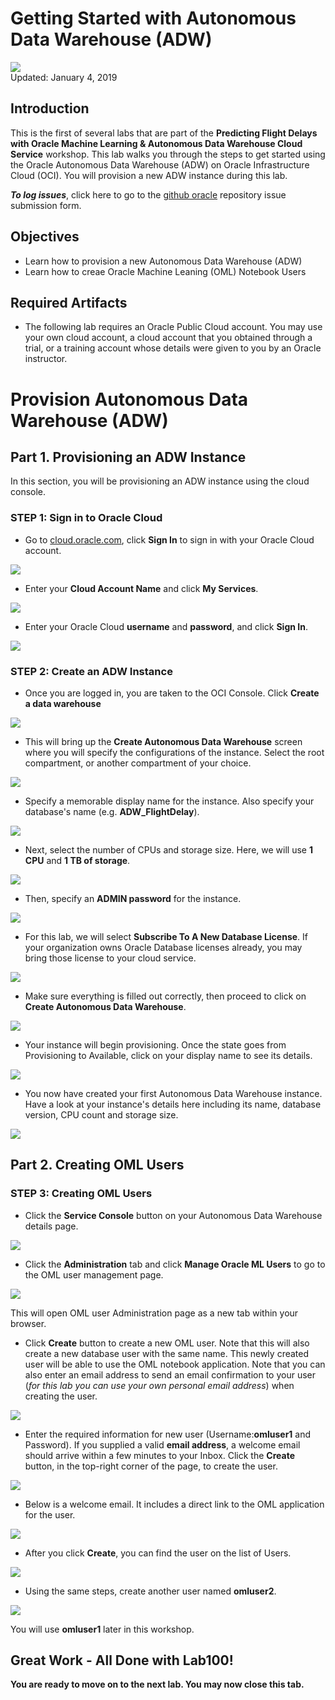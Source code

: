 # Getting Started with Autonomous Data Warehouse (ADW)

![](images/100/Picture100-lab.png)  
Updated: January 4, 2019

## **Introduction**

This is the first of several labs that are part of the **Predicting Flight Delays with Oracle Machine Learning & Autonomous Data Warehouse Cloud Service** workshop. This lab walks you through the steps to get started using the Oracle Autonomous Data Warehouse (ADW) on Oracle Infrastructure Cloud (OCI). You will provision a new ADW instance during this lab. 

**_To log issues_**, click here to go to the [github oracle](https://github.com/oracle/learning-library/issues/new) repository issue submission form.

## Objectives
-   Learn how to provision a new Autonomous Data Warehouse (ADW) 
-   Learn how to creae Oracle Machine Leaning (OML) Notebook Users

## Required Artifacts
-   The following lab requires an Oracle Public Cloud account. You may use your own cloud account, a cloud account that you obtained through a trial, or a training account whose details were given to you by an Oracle instructor.

# Provision Autonomous Data Warehouse (ADW)

## Part 1. Provisioning an ADW Instance

In this section, you will be provisioning an ADW instance using the cloud console.

### **STEP 1: Sign in to Oracle Cloud**

-   Go to [cloud.oracle.com](https://cloud.oracle.com), click **Sign In** to sign in with your Oracle Cloud account.

![](./images/100/Picture100-2.png)

-   Enter your **Cloud Account Name** and click **My Services**.

![](./images/100/Picture100-3.jpg)

-   Enter your Oracle Cloud **username** and **password**, and click **Sign In**.

![](./images/100/Picture100-4.png)

### **STEP 2: Create an ADW Instance**

-   Once you are logged in, you are taken to the OCI Console. Click **Create a data warehouse**

![](./images/100/Picture100-25.png) 

-  This will bring up the **Create Autonomous Data Warehouse** screen where you will specify the configurations of the instance. Select the root compartment, or another compartment of your choice.

![](./images/100/Picture100-26.jpg)

-  Specify a memorable display name for the instance. Also specify your database's name (e.g. **ADW_FlightDelay**).

![](./images/100/Picture100-27.jpeg)

-  Next, select the number of CPUs and storage size. Here, we will use **1 CPU** and **1 TB of storage**.

![](./images/100/Picture100-28.jpeg)

-  Then, specify an **ADMIN password** for the instance.

![](./images/100/Picture100-29.jpeg)

-  For this lab, we will select **Subscribe To A New Database License**. If your organization owns Oracle Database licenses already, you may bring those license to your cloud service.

![](./images/100/Picture100-37.JPG)

-  Make sure everything is filled out correctly, then proceed to click on **Create Autonomous Data Warehouse**.

![](./images/100/Picture100-31.jpeg)

-  Your instance will begin provisioning. Once the state goes from Provisioning to Available, click on your display name to see its details.

![](./images/100/Picture100-32.jpeg)

-  You now have created your first Autonomous Data Warehouse instance. Have a look at your instance's details here including its name, database version, CPU count and storage size.

![](./images/100/Picture100-33.jpeg)


## Part 2. Creating OML Users

### STEP 3: Creating OML Users

- Click the **Service Console** button on your Autonomous Data Warehouse details page.

![](./images/100/Picture100-34.jpeg)

- Click the **Administration** tab and click **Manage Oracle ML Users** to go to the OML user management page.

![](./images/100/Picture100-35.jpeg)

This will open OML user Administration page as a new tab within your browser. 

-   Click **Create** button to create a new OML user. Note that this will also create a new database user with the same name. This newly created user will be able to use the OML notebook application. Note that you can also enter an email address to send an email confirmation to your user (*for this lab you can use your own personal email address*) when creating the user.

![](./images/100/Picture700-5.png)

-   Enter the required information for new user (Username:**omluser1** and Password). If you supplied a valid **email address**, a welcome email should arrive within a few minutes to your Inbox. Click the **Create** button, in the top-right corner of the page, to create the user.

![](./images/100/Picture700-7.png)

-   Below is a welcome email. It includes a direct link to the OML application for the user. 

![](./images/100/Picture700-8.png)

-   After you click **Create**, you can find the user on the list of Users. 

![](./images/100/Picture700-9.png)

-   Using the same steps, create another user named **omluser2**.

![](./images/100/Picture700-10.png)

You will use **omluser1** later in this workshop. 


## Great Work - All Done with Lab100!
**You are ready to move on to the next lab. You may now close this tab.**

